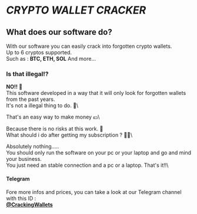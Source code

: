 # ***CRYPTO WALLET CRACKER***

## What does our software do?

With our software you can easily crack into forgotten crypto wallets.\
Up to 6 cryptos supported.\
Such as : **BTC, ETH, SOL** And more...

### Is that illegal⁉️

**NO!!** 🚫\
This software developed in a way that it will only look for forgotten wallets from the past years. \
It's not a illegal thing to do. 💯\

That's an easy way to make money 💵\

Because there is no risks at this work. 🤑\
What should i do after getting my subscription ? 🤨🤔\

Absolutely nothing.....\
You should only run the software on your pc or your laptop and go and mind your business.\
You just need an stable connection and a pc or a laptop. That's it!!\

#### **Telegram**

Fore more infos and prices, you can take a look at our Telegram channel with this ID : \
**[@CrackingWallets](https://t.me/CrackingWallets)**
